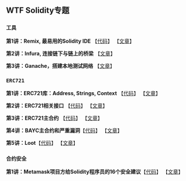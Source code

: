 ## WTF Solidity专题
### `工具`
**第1讲：Remix, 最易用的Solidity IDE** 【[代码](https://github.com/AmazingAng/WTFSolidity/tree/main/Topics/Tools/TOOL01_Remix)】 【[文章](https://mirror.xyz/ninjak.eth/dSYXG9zF_Vclw58Bgcvsv6HSA0SU6pmBoYLFwLAgVbU)】

**第2讲：Infura, 连接链下与链上的桥梁** 【[文章](https://github.com/AmazingAng/WTFSolidity/tree/main/Topics/Tools/TOOL02_Infura/readme.md)】

**第3讲：Ganache，搭建本地测试网络** 【[文章](https://github.com/AmazingAng/WTFSolidity/blob/main/Topics/Tools/TOOL03_Ganache/readme.md)】

### `ERC721`
**第1讲：ERC721库：Address, Strings, Context** 【[代码](https://github.com/AmazingAng/WTFSolidity/blob/main/Topics/ERC721)】 【[文章](https://mirror.xyz/ninjak.eth/PAsIFLAmEoMufZsXlX0NWsVF8DHpHz3OrYlooosy9Ho)】

**第2讲：ERC721相关接口** 【[代码](https://github.com/AmazingAng/WTFSolidity/blob/main/Topics/ERC721)】 【[文章](https://mirror.xyz/ninjak.eth/4mPkMgHViRjx8OM7TAI-M-2oMfRle36ULzqlpC6S7IQ)】

**第3讲：ERC721主合约** 【[代码](https://github.com/AmazingAng/WTFSolidity/blob/main/Topics/ERC721/ERC721.sol)】 【[文章](https://mirror.xyz/ninjak.eth/-evZa3S--yw9vVcXfhn9I3UiNRaqWOTLG0eZFFgbcT0)】

**第4讲：BAYC主合约和严重漏洞**【[代码](https://github.com/AmazingAng/WTFSolidity/blob/main/Topics/ERC721/BAYC.sol)】 【[文章](https://mirror.xyz/ninjak.eth/_buBOQflWtHDpLbg18Fp8zLe8AmLiPka2y-UhppK_u0)】

**第5讲：Loot**【[代码](https://github.com/AmazingAng/WTFSolidity/blob/main/Topics/ERC721/5_Loot/Loot.sol)】 【[文章](https://mirror.xyz/ninjak.eth/-Bc_vjP9EX-wg6chtUFAz0zm5v-jaIekMlOlqHJ_IhE)】

### `合约安全`

**第1讲：Metamask项目方给Solidity程序员的16个安全建议**【[代码](https://github.com/AmazingAng/WTFSolidity/tree/main/Topics/Security/Consensys2020)】 【[文章](https://mirror.xyz/ninjak.eth/ygaDE0QQwn3lfI-AVaw0ZMqHQtWCdzo-XV450j2camc)】
